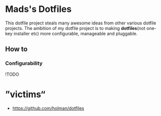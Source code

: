 # Mads's Dotfiles

This dotfile project steals many awesome ideas from other various dotfile projects. The ambition of my dotfile project is to making **dotfiles**(not one-key installer etc) more configurable, manageable and pluggable.

## How to

### Configurability

!TODO

# ”victims“

- https://github.com/holman/dotfiles